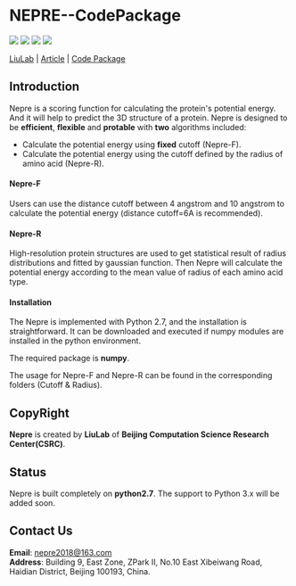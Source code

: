 # NEPRE--CodePackage

![](https://img.shields.io/badge/license-GNU-seagreen.svg?style=flat-square)
![](https://img.shields.io/badge/version-V2.0-blue.svg?style=flat-square)
![](https://img.shields.io/badge/language-Python-seagreen.svg?style=flat-square)
![](https://img.shields.io/badge/platform-Linux|Windows-blue.svg?style=flat-square&logo=Linux)

[LiuLab](http://liulab.csrc.ac.cn) | [Article](https://www.biorxiv.org/content/10.1101/463554v1) | [Code Package](https://github.com/LiuLab-CSRC/Nepre) 

Introduction
---------------
Nepre is a scoring function for calculating the protein's potential energy. And it will help to predict the 3D structure of a protein.
Nepre is designed to be **efficient**, **flexible** and **protable** with **two** algorithms included:
* Calculate the potential energy using **fixed** cutoff (Nepre-F).
* Calculate the potential energy using the cutoff defined by the radius of amino acid (Nepre-R). 

#### Nepre-F
Users can use the distance cutoff between 4 angstrom and 10 angstrom to calculate the potential energy (distance cutoff=6A is recommended).
#### Nepre-R  
High-resolution protein structures are used to get statistical result of radius distributions and fitted by gaussian function. Then Nepre will calculate the potential energy according to the mean value of radius of each amino acid type.

#### Installation 
The Nepre is implemented with Python 2.7, and the installation is straightforward. It can be downloaded and executed if numpy modules are installed in the python environment.

The required package is **numpy**. 

The usage for Nepre-F and Nepre-R can be found in the corresponding folders (Cutoff & Radius).

CopyRight
-------------
**Nepre** is created by **LiuLab** of **Beijing Computation Science Research Center(CSRC)**.

Status
-------------
Nepre is built completely on **python2.7**. The support to Python 3.x will be added soon.

Contact Us
-------------
**Email**: nepre2018@163.com  
**Address**: Building 9, East Zone, ZPark II, No.10 East Xibeiwang Road, Haidian District, Beijing 100193, China.
